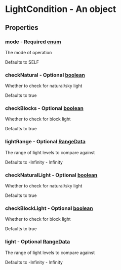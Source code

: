 

# LightCondition - An object



## Properties



### mode - Required [enum](enum)



 The mode of operation



Defaults to SELF



### checkNatural - Optional [boolean](boolean)



 Whether to check for natural/sky light



Defaults to true



### checkBlocks - Optional [boolean](boolean)



 Whether to check for block light



Defaults to true



### lightRange - Optional [RangeData](RangeData)



 The range of light levels to compare against



Defaults to -Infinity - Infinity



### checkNaturalLight - Optional [boolean](boolean)



 Whether to check for natural/sky light



Defaults to true



### checkBlockLight - Optional [boolean](boolean)



 Whether to check for block light



Defaults to true



### light - Optional [RangeData](RangeData)



 The range of light levels to compare against



Defaults to -Infinity - Infinity

